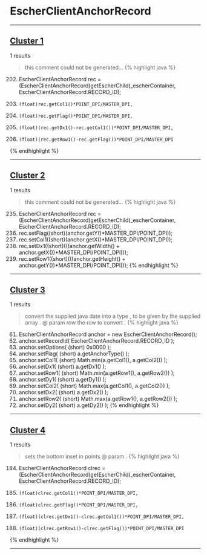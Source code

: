 # EscherClientAnchorRecord

***

## [Cluster 1](./1)
1 results
> this comment could not be generated...
{% highlight java %}
202. EscherClientAnchorRecord rec = (EscherClientAnchorRecord)getEscherChild(_escherContainer, EscherClientAnchorRecord.RECORD_ID);
205.     (float)rec.getCol1()*POINT_DPI/MASTER_DPI,
206.     (float)rec.getFlag()*POINT_DPI/MASTER_DPI,
207.     (float)(rec.getDx1()-rec.getCol1())*POINT_DPI/MASTER_DPI,
208.     (float)(rec.getRow1()-rec.getFlag())*POINT_DPI/MASTER_DPI
{% endhighlight %}

***

## [Cluster 2](./2)
1 results
> this comment could not be generated...
{% highlight java %}
235. EscherClientAnchorRecord rec = (EscherClientAnchorRecord)getEscherChild(_escherContainer, EscherClientAnchorRecord.RECORD_ID);
236. rec.setFlag((short)(anchor.getY()*MASTER_DPI/POINT_DPI));
237. rec.setCol1((short)(anchor.getX()*MASTER_DPI/POINT_DPI));
238. rec.setDx1((short)(((anchor.getWidth() + anchor.getX())*MASTER_DPI/POINT_DPI)));
239. rec.setRow1((short)(((anchor.getHeight() + anchor.getY())*MASTER_DPI/POINT_DPI)));
{% endhighlight %}

***

## [Cluster 3](./3)
1 results
> convert the supplied java date into a type , to be given by the supplied array . @ param row the row to convert . 
{% highlight java %}
61. EscherClientAnchorRecord anchor = new EscherClientAnchorRecord();
62. anchor.setRecordId( EscherClientAnchorRecord.RECORD_ID );
63. anchor.setOptions( (short) 0x0000 );
64. anchor.setFlag( (short) a.getAnchorType() );
65. anchor.setCol1( (short) Math.min(a.getCol1(), a.getCol2()) );
66. anchor.setDx1( (short) a.getDx1() );
67. anchor.setRow1( (short) Math.min(a.getRow1(), a.getRow2()) );
68. anchor.setDy1( (short) a.getDy1() );
70. anchor.setCol2( (short) Math.max(a.getCol1(), a.getCol2()) );
71. anchor.setDx2( (short) a.getDx2() );
72. anchor.setRow2( (short) Math.max(a.getRow1(), a.getRow2()) );
73. anchor.setDy2( (short) a.getDy2() );
{% endhighlight %}

***

## [Cluster 4](./4)
1 results
> sets the bottom inset in points @ param . 
{% highlight java %}
184. EscherClientAnchorRecord clrec = (EscherClientAnchorRecord)getEscherChild(_escherContainer, EscherClientAnchorRecord.RECORD_ID);
187.     (float)clrec.getCol1()*POINT_DPI/MASTER_DPI,
188.     (float)clrec.getFlag()*POINT_DPI/MASTER_DPI,
189.     (float)(clrec.getDx1()-clrec.getCol1())*POINT_DPI/MASTER_DPI,
190.     (float)(clrec.getRow1()-clrec.getFlag())*POINT_DPI/MASTER_DPI
{% endhighlight %}

***

